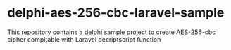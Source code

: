# delphi-aes-256-cbc-laravel-sample
This repository contains a delphi sample project to create AES-256-cbc cipher compitable with Laravel decriptscript function
